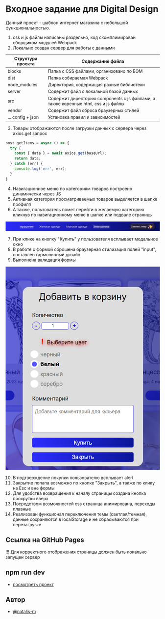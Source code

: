 # Входное задание для Digital Design

Данный проект - шаблон интернет магазина с небольшой функциональностью.

1. css и js файлы написаны раздельно, код скомплимирован сборщиком модулей Webpack
2. Локально создан сервер для работы с данными

| Структура проекта | Содержание файла                                                                   |
| ----------------- | ---------------------------------------------------------------------------------- |
| blocks            | Папка с CSS файлами, организовано по БЭМ                                           |
| dist              | Папка собираемая Webpack                                                           |
| node_modules      | Директория, содержащая разные библиотеки                                           |
| server            | Содержит файл с локальной базой данных                                             |
| src               | Содержит директорию components с js файлами, а также коренные html, css и js файлы |
| vendor            | Содержит файл сброса браузерных стилей                                             |
| ... config + json | Установка правил и зависимостей                                                    |

3. Товары отображаются после загрузки данных с сервера через axios.get запрос

```js script
onst getItems = async () => {
  try {
    const { data } = await axios.get(baseUrl);
    return data;
  } catch (err) {
    console.log('err', err);
  }
}
```

4. Навигационное меню по категориям товаров построено динамически через JS
5. Активная категория просматриваемых товаров выделяется в шапке профиля
6. А также, пользователь помет перейти в желаемую категорию кликнув по навигационному меню в шапке или подвале страницы

![илюстрация навигации](https://github.com/Natalis-m/digital/blob/main/header.png?raw=true)

7. При клике на кнопку "Купить" у пользователя всплывает модальное окно
8. В работе с формой сброшена браузерная стилизация полей "input", составлен гармоничный дизайн
9. Выполнена валидация формы

![илюстрация модального окна](https://github.com/Natalis-m/digital/blob/main/modal.png?raw=true)

10. В подтверждение покупки пользователю всплывает alert
11. Закрытие попапа возможно по кнопке "Закрыть", а также по клику на Esc и вне формы
12. Для удобства возвращения к началу страницы создана кнопка прокрутки вверх
13. Посредством возможностей css страница анимирована, переходы плавные
14. Реализован функционал переключения темы (светлая/темная), данные сохраняются в localStorage и не сбрасываются при перезагрузке

## Ccылка на GitHub Pages

!!! Для корректного отображения страницы должен быть локально запущен сервер

## npm run dev

- [посмотреть проект](https://natalis-m.github.io/digital/)

## Автор

- [@natalis-m](https://github.com/Natalis-m)
